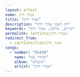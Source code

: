 ```yaml
---
layout: artist
name: אמיר דדון
title: "אמיר דדון"
description: "דף האמן אמיר דדון"
keywords: "שירים, מוזיקה, אמיר דדון"
permalink: /artists/אמיר-דדון/
redirect_from:
  - /artists/list/אמיר דדון
songs:
  - number: "55439"
    name: "לבחור נכון"
    album: "סינגלים"
    artist: "אמיר דדון"
---
```

